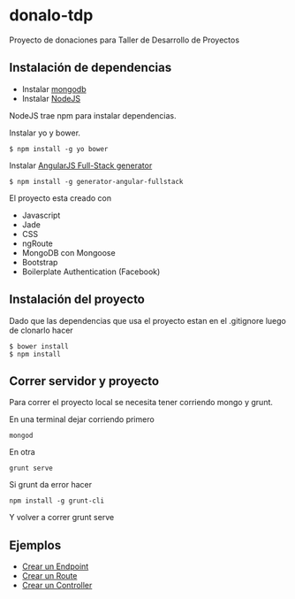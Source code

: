 # donalo-tdp

Proyecto de donaciones para Taller de Desarrollo de Proyectos

## Instalación de dependencias

- Instalar [mongodb](http://docs.mongodb.org/manual/installation/)
- Instalar [NodeJS](http://nodejs.org/download/)

NodeJS trae npm para instalar dependencias.

Instalar yo y bower.

```
$ npm install -g yo bower
```

Instalar [AngularJS Full-Stack generator](https://github.com/DaftMonk/generator-angular-fullstack)

```
$ npm install -g generator-angular-fullstack
```

El proyecto esta creado con
- Javascript
- Jade
- CSS
- ngRoute
- MongoDB con Mongoose
- Bootstrap
- Boilerplate Authentication (Facebook)

## Instalación del proyecto

Dado que las dependencias que usa el proyecto estan en el .gitignore luego de clonarlo hacer

```
$ bower install
$ npm install
```

## Correr servidor y proyecto

Para correr el proyecto local se necesita tener corriendo mongo y grunt.

En una terminal dejar corriendo primero

```
mongod
```

En otra
```
grunt serve
```

Si grunt da error hacer
```
npm install -g grunt-cli
```
Y volver a correr grunt serve

## Ejemplos

- [Crear un Endpoint](https://github.com/DaftMonk/generator-angular-fullstack#endpoint)
- [Crear un Route](https://github.com/DaftMonk/generator-angular-fullstack#route)
- [Crear un Controller](https://github.com/DaftMonk/generator-angular-fullstack#controller)
